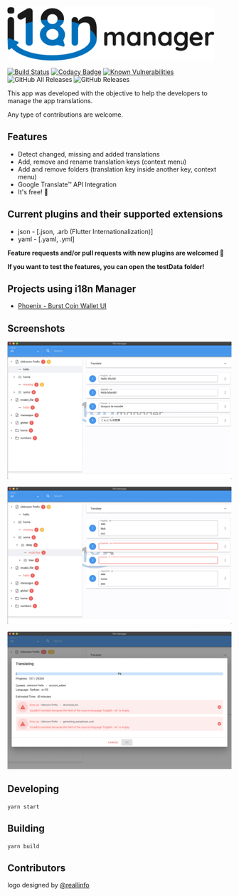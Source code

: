 <p align="left"><img src="logo/horizontal.png" alt="i18n-manager" height="120px"></p>

[![Build Status](https://travis-ci.com/gilmarsquinelato/i18n-manager.svg?branch=development)](https://travis-ci.com/gilmarsquinelato/i18n-manager)
[![Codacy Badge](https://api.codacy.com/project/badge/Grade/8acca046a7fc462fbfe69677984cff91)](https://www.codacy.com/project/gilmarsquinelato/i18n-manager/dashboard?utm_source=github.com&amp;utm_medium=referral&amp;utm_content=gilmarsquinelato/i18n-manager&amp;utm_campaign=Badge_Grade_Dashboard)
[![Known Vulnerabilities](https://snyk.io/test/github/gilmarsquinelato/i18n-manager/badge.svg?targetFile=package.json)](https://snyk.io/test/github/gilmarsquinelato/i18n-manager?targetFile=package.json)
![GitHub All Releases](https://img.shields.io/github/downloads/gilmarsquinelato/i18n-manager/total)
![GitHub Releases](https://img.shields.io/github/downloads/gilmarsquinelato/i18n-manager/latest/total)

This app was developed with the objective to help the developers to manage the app translations.

Any type of contributions are welcome.

## Features

* Detect changed, missing and added translations
* Add, remove and rename translation keys (context menu)
* Add and remove folders (translation key inside another key, context menu)
* Google Translate™ API Integration
* It's free! 🙂

## Current plugins and their supported extensions

* json - [.json, .arb (Flutter Internationalization)]
* yaml - [.yaml, .yml]

**Feature requests and/or pull requests with new plugins are welcomed 🙂**

**If you want to test the features, you can open the testData folder!**

## Projects using i18n Manager

* [Phoenix - Burst Coin Wallet UI](https://github.com/burst-apps-team/phoenix)

## Screenshots

![](./screenshots/pic-1.png)

![](./screenshots/pic-2.png)

![](./screenshots/pic-3.png)

## Developing

```yarn start```

## Building

```yarn build```

## Contributors

logo designed by [@reallinfo](https://github.com/reallinfo)
